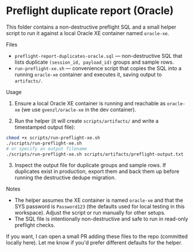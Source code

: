 # Preflight duplicate report (Oracle)

This folder contains a non-destructive preflight SQL and a small helper script to run it against a local Oracle XE container named `oracle-xe`.

Files
- `preflight-report-duplicates-oracle.sql` — non-destructive SQL that lists duplicate `(session_id, payload_id)` groups and sample rows.
- `run-preflight-xe.sh` — convenience script that copies the SQL into a running `oracle-xe` container and executes it, saving output to `artifacts/`.

Usage

1. Ensure a local Oracle XE container is running and reachable as `oracle-xe` (we use `gvenzl/oracle-xe` in the dev container).

2. Run the helper (it will create `scripts/artifacts/` and write a timestamped output file):

```bash
chmod +x scripts/run-preflight-xe.sh
./scripts/run-preflight-xe.sh
# or specify an output filename
./scripts/run-preflight-xe.sh scripts/artifacts/preflight-output.txt
```

3. Inspect the output file for duplicate groups and sample rows. If duplicates exist in production, export them and back them up before running the destructive dedupe migration.

Notes
- The helper assumes the XE container is named `oracle-xe` and that the SYS password is `Password123` (the defaults used for local testing in this workspace). Adjust the script or run manually for other setups.
- The SQL file is intentionally non-destructive and safe to run in read-only preflight checks.

If you want, I can open a small PR adding these files to the repo (committed locally here). Let me know if you'd prefer different defaults for the helper.
